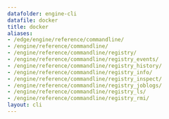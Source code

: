 ```yaml
---
datafolder: engine-cli
datafile: docker
title: docker
aliases:
- /edge/engine/reference/commandline/
- /engine/reference/commandline/
- /engine/reference/commandline/registry/
- /engine/reference/commandline/registry_events/
- /engine/reference/commandline/registry_history/
- /engine/reference/commandline/registry_info/
- /engine/reference/commandline/registry_inspect/
- /engine/reference/commandline/registry_joblogs/
- /engine/reference/commandline/registry_ls/
- /engine/reference/commandline/registry_rmi/
layout: cli
---
```


<!--
This page is automatically generated from Docker's source code. If you want to
suggest a change to the text that appears here, open a ticket or pull request
in the source repository on GitHub:

https://github.com/docker/cli
-->